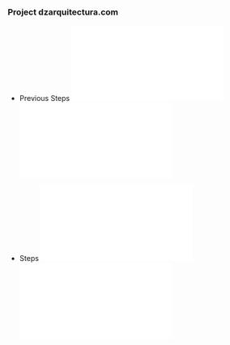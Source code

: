 ### Project dzarquitectura.com

* Previous Steps
![Hosting a WordPress Blog with Amazon Linux](00-tutorial-hosting-a-wordPress-blog-with-amazon-linux.md)
![Installing a LAMP Web Server on Amazon Linux](01-tutorial-installing-a-lamp-web-server-on-amazon-linux.md)

* Steps
![Project dzarquitectura.com - Step One](02-first-step.md)
![Project dzarquitectura.com - Improvements](03-improvements.md)
